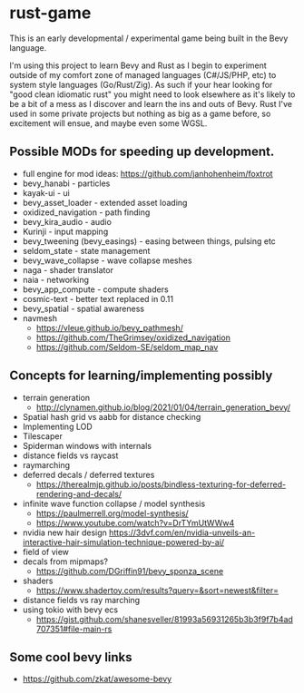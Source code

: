 # rust-game

This is an early developmental / experimental game being built in the Bevy language.

I'm using this project to learn Bevy and Rust as I begin to experiment outside of my comfort zone of managed languages (C#/JS/PHP, etc) to system style languages (Go/Rust/Zig). As such if your hear looking for "good clean idiomatic rust" you might need to look elsewhere as it's likely to be a bit of a mess as I discover and learn the ins and outs of Bevy. Rust I've used in some private projects but nothing as big as a game before, so excitement will ensue, and maybe even some WGSL.

## Possible MODs for speeding up development. 
- full engine for mod ideas: https://github.com/janhohenheim/foxtrot
- bevy_hanabi - particles
- kayak-ui - ui
- bevy_asset_loader - extended asset loading
- oxidized_navigation - path finding
- bevy_kira_audio - audio 
- Kurinji - input mapping
- bevy_tweening (bevy_easings) - easing between things, pulsing etc
- seldom_state - state management 
- bevy_wave_collapse - wave collapse meshes
- naga - shader translator
- naia - networking
- bevy_app_compute - compute shaders
- cosmic-text - better text replaced in 0.11
- bevy_spatial - spatial awareness
- navmesh 
  - https://vleue.github.io/bevy_pathmesh/ 
  - https://github.com/TheGrimsey/oxidized_navigation
  - https://github.com/Seldom-SE/seldom_map_nav
  
## Concepts for learning/implementing possibly
- terrain generation
  - http://clynamen.github.io/blog/2021/01/04/terrain_generation_bevy/
- Spatial hash grid vs aabb for distance checking
- Implementing LOD 
- Tilescaper
- Spiderman windows with internals
- distance fields vs raycast
- raymarching
- deferred decals / deferred textures 
  - https://therealmjp.github.io/posts/bindless-texturing-for-deferred-rendering-and-decals/
- infinite wave function collapse / model synthesis 
  - https://paulmerrell.org/model-synthesis/ 
  - https://www.youtube.com/watch?v=DrTYmUtWWw4
- nvidia new hair design https://3dvf.com/en/nvidia-unveils-an-interactive-hair-simulation-technique-powered-by-ai/
- field of view
- decals from mipmaps?
  - https://github.com/DGriffin91/bevy_sponza_scene
- shaders 
  - https://www.shadertoy.com/results?query=&sort=newest&filter=
- distance fields vs ray marching
- using tokio with bevy ecs
  - https://gist.github.com/shanesveller/81993a56931265b3b3f9f7b4ad707351#file-main-rs
  
## Some cool bevy links
- https://github.com/zkat/awesome-bevy